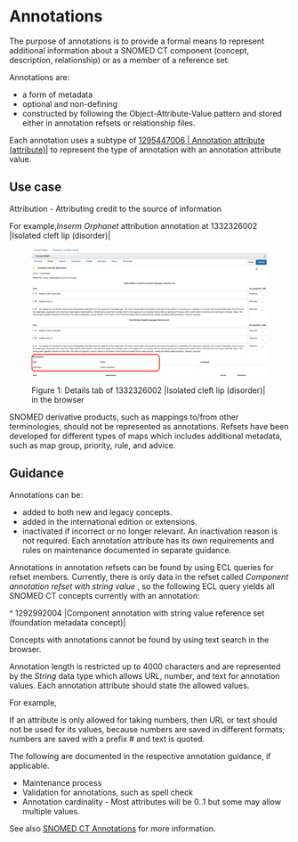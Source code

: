 # Annotations

The purpose of annotations is to provide a formal means to represent additional information about a SNOMED CT component (concept, description, relationship) or as a member of a reference set.

Annotations are:

  * a form of metadata
  * optional and non-defining
  * constructed by following the Object-Attribute-Value pattern and stored either in annotation refsets or relationship files.

Each annotation uses a subtype of  [ 1295447006 | Annotation attribute (attribute)|](http://snomed.info/id/1295447006 "1295447006 | Annotation attribute \(attribute\) |") to represent the type of annotation with an annotation attribute value. 

## Use case

Attribution - Attributing credit to the source of information

For example,_Inserm Orphanet_ attribution annotation at 1332326002 |Isolated cleft lip (disorder)|

<figure><img src="images/273519000.png" alt="" title=""><figcaption><p>Figure 1: Details tab of 1332326002 |Isolated cleft lip (disorder)| in the browser</p></figcaption></figure>

SNOMED derivative products, such as mappings to/from other terminologies, should not be represented as annotations. Refsets have been developed for different types of maps which includes additional metadata, such as map group, priority, rule, and advice. 

## Guidance

Annotations can be:

  * added to both new and legacy concepts. 
  * added in the international edition or extensions.
  * inactivated if incorrect or no longer relevant. An inactivation reason is not required. Each annotation attribute has its own requirements and rules on maintenance documented in separate guidance. 

Annotations in annotation refsets can be found by using ECL queries for refset members. Currently, there is only data in the refset called _Component annotation refset with string value_ , so the following ECL query yields all SNOMED CT concepts currently with an annotation: 

^ 1292992004 |Component annotation with string value reference set (foundation metadata concept)|

Concepts with annotations cannot be found by using text search in the browser. 

Annotation length is restricted up to 4000 characters and are represented by the _String_ data type which allows URL, number, and text for annotation values. Each annotation attribute should state the allowed values. 

For example,

If an attribute is only allowed for taking numbers, then URL or text should not be used for its values, because numbers are saved in different formats; numbers are saved with a prefix # and text is quoted. 

The following are documented in the respective annotation guidance, if applicable. 

  * Maintenance process
  * Validation for annotations, such as spell check
  * Annotation cardinality - Most attributes will be 0..1 but some may allow multiple values.

See also [SNOMED CT Annotations](https://confluence.ihtsdotools.org/display/mag/SNOMED+CT+Annotations) for more information.
